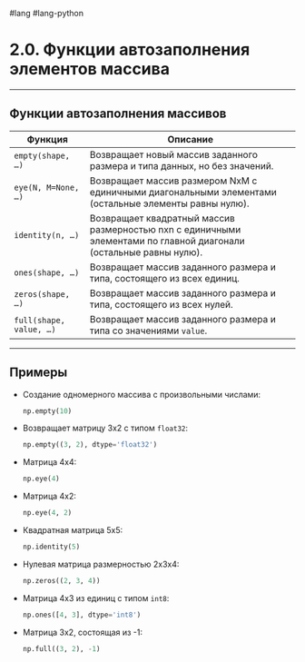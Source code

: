 #lang #lang-python 

# 2.0. Функции автозаполнения элементов массива

---

## Функции автозаполнения массивов

| Функция                         | Описание                                                                 |
|----------------------------------|--------------------------------------------------------------------------|
| `empty(shape, …)`                | Возвращает новый массив заданного размера и типа данных, но без значений. |
| `eye(N, M=None, …)`              | Возвращает массив размером NxM с единичными диагональными элементами (остальные элементы равны нулю). |
| `identity(n, …)`                 | Возвращает квадратный массив размерностью nxn с единичными элементами по главной диагонали (остальные равны нулю). |
| `ones(shape, …)`                 | Возвращает массив заданного размера и типа, состоящего из всех единиц.   |
| `zeros(shape, …)`                | Возвращает массив заданного размера и типа, состоящего из всех нулей.    |
| `full(shape, value, …)`          | Возвращает массив заданного размера и типа со значениями `value`.        |

---

## Примеры

- Создание одномерного массива с произвольными числами:
  ```python
  np.empty(10)
  ```

- Возвращает матрицу 3x2 с типом `float32`:
  ```python
  np.empty((3, 2), dtype='float32')
  ```

- Матрица 4x4:
  ```python
  np.eye(4)
  ```

- Матрица 4x2:
  ```python
  np.eye(4, 2)
  ```

- Квадратная матрица 5x5:
  ```python
  np.identity(5)
  ```

- Нулевая матрица размерностью 2x3x4:
  ```python
  np.zeros((2, 3, 4))
  ```

- Матрица 4x3 из единиц с типом `int8`:
  ```python
  np.ones([4, 3], dtype='int8')
  ```

- Матрица 3x2, состоящая из -1:
  ```python
  np.full((3, 2), -1)
  ```
